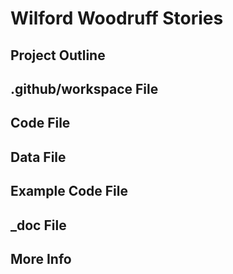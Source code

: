 # Wilford Woodruff Stories

## Project Outline


## .github/workspace File


## Code File

## Data File

## Example Code File

## _doc File

## More Info
